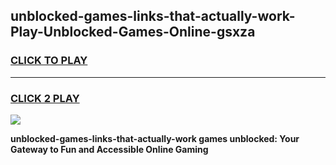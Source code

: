 
## unblocked-games-links-that-actually-work-Play-Unblocked-Games-Online-gsxza
<h3>
<a href="https://premium76.site?title=unblocked-games-links-that-actually-work&ref=25A">CLICK TO PLAY</a></h3>
<hr>

<h3>
<a href="https://premium76.site?title=unblocked-games-links-that-actually-work&ref=25A">CLICK 2 PLAY</a>
  
</h3>

<a href="https://premium76.site?title=unblocked-games-links-that-actually-work&ref=25A"><img src="https://clearcache.store/games.png"></a>


**unblocked-games-links-that-actually-work games unblocked: Your Gateway to Fun and Accessible Online Gaming**
